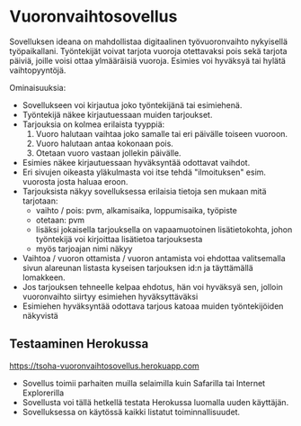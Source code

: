 # Vuoronvaihtosovellus  

Sovelluksen ideana on mahdollistaa digitaalinen työvuoronvaihto nykyisellä työpaikallani. Työntekijät voivat tarjota vuoroja otettavaksi pois sekä tarjota päiviä, joille voisi ottaa ylmääräisiä vuoroja. Esimies voi hyväksyä tai hylätä vaihtopyyntöjä.  

Ominaisuuksia:  
* Sovellukseen voi kirjautua joko työntekijänä tai esimiehenä.
* Työntekijä näkee kirjautuessaan muiden tarjoukset.
* Tarjouksia on kolmea erilaista tyyppiä:
  1. Vuoro halutaan vaihtaa joko samalle tai eri päivälle toiseen vuoroon.
  2. Vuoro halutaan antaa kokonaan pois.
  3. Otetaan vuoro vastaan jollekin päivälle.
* Esimies näkee kirjautuessaan hyväksyntää odottavat vaihdot.
* Eri sivujen oikeasta yläkulmasta voi itse tehdä "ilmoituksen" esim. vuorosta josta haluaa eroon.
* Tarjouksista näkyy sovelluksessa erilaisia tietoja sen mukaan mitä tarjotaan:
  * vaihto / pois: pvm, alkamisaika, loppumisaika, työpiste
  * otetaan: pvm
  * lisäksi jokaisella tarjouksella on vapaamuotoinen lisätietokohta, johon työntekijä voi kirjoittaa lisätietoa tarjouksesta
  * myös tarjoajan nimi näkyy
* Vaihtoa / vuoron ottamista / vuoron antamista voi ehdottaa valitsemalla sivun alareunan listasta kyseisen tarjouksen id:n ja täyttämällä lomakkeen.
* Jos tarjouksen tehneelle kelpaa ehdotus, hän voi hyväksyä sen, jolloin vuoronvaihto siirtyy esimiehen hyväksyttäväksi
* Esimiehen hyväksyntää odottava tarjous katoaa muiden työntekijöiden näkyvistä

## Testaaminen Herokussa
https://tsoha-vuoronvaihtosovellus.herokuapp.com  
* Sovellus toimii parhaiten muilla selaimilla kuin Safarilla tai Internet Explorerilla
* Sovellusta voi tällä hetkellä testata Herokussa luomalla uuden käyttäjän.  
* Sovelluksessa on käytössä kaikki listatut toiminnallisuudet.
